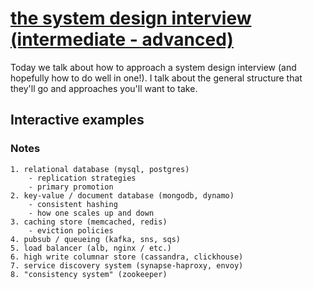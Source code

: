 # [the system design interview (intermediate - advanced)](https://youtu.be/SNyDKw4DFPQ)

Today we talk about how to approach a system design interview (and hopefully how to do well in one!).  I talk about the general structure that they'll go and approaches you'll want to take.

## Interactive examples

### Notes

```text
1. relational database (mysql, postgres)
    - replication strategies
    - primary promotion
2. key-value / document database (mongodb, dynamo)
    - consistent hashing
    - how one scales up and down
3. caching store (memcached, redis)
    - eviction policies
4. pubsub / queueing (kafka, sns, sqs)
5. load balancer (alb, nginx / etc.)
6. high write columnar store (cassandra, clickhouse)
7. service discovery system (synapse-haproxy, envoy)
8. "consistency system" (zookeeper)
```
